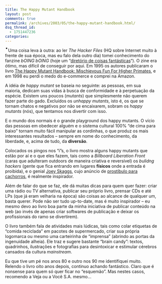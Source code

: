 ```yaml
---
title: The Happy Mutant Handbook
layout: post
comments: true
permalink: /archives/2003/05/the-happy-mutant-handbook.html/
dsq_thread_id:
  - 1751447236
categories:
---
```

<img src="//chester.me/img/blig/happymutant.jpg" border="2" alt="" hspace="3" align="left" />Uma coisa leva à outra: ao ler *The Hacker Files* (HQ sobre Internet muito à frente de sua época, mas eu falo dela outro dia) tomei conhecimento do fanzine *bOING bOING* (hoje um &#8220;[diretório de coisas fantásticas][1]&#8220;). O zine era ótimo, mas difícil de conseguir por aqui. Em 1995 os autores publicaram o livro [The Happy Mutant Handbook: Mischievous Fun For Higher Primates][2], e em 1998 eu perdi o medo do e-commerce e comprei na Amazon.

A idéia de *happy mutant* se baseia no seguinte: as pessoas, em sua maioria, dedicam suas vidas à busca de conformidade e à perpetuação da espécie. Existem uns poucos (*mutants*) que simplesmente não querem fazer parte do gado. Excluídos os *unhappy mutants*, isto é, os que se tornam chatos e negativos por não se encaixarem, sobram os *happy mutants* (nós), que tentamos nos divertir com isso.

E o mundo dos normais é o grande playground dos happy mutants. O vício das pessoas em obedecer alguém e o sistema cultural 100% &#8220;de cima para baixo&#8221; tornam muito fácil manipular as cordinhas, o que produz os mais interessantes resultados &#8211; sempre em nome do conhecimento, da liberdade, e, acima de tudo, da **diversão**.

Colocados os pingos nos &#8220;i&#8221;s, o livro mostra alguns happy mutants que estão por aí e o que eles fazem, tais como a *Billboard Liberation Front* (caras que adulteram outdoors de maneira criativa e reversível) os *bulidng hackers* (gente que fica entrando em lugares **físicos** onde a entrada é proibida), e o genial [Joey Skaggs][3], cujo anúncio de [prostíbulo para cachorros][4], é realmente inspirador.

Além de falar do que se faz, ele dá muitas dicas para quem quer fazer: criar uma rádio ou TV alternativa, publicar seu próprio livro, prensar CDs e até LPs (que já eram velharia na época) são coisas ao alcance de qualquer um, basta querer. Pode não ser tudo up-to-date, mas é muito inspirador &#8211; eu mesmo devo ao livro boa parte da minha iniciativa de publicar conteúdo na web (ao invés de apenas criar softwares de publicação e deixar os profissionais do ramo se divertirem).

O livro também fala de atividades mais lúdicas, tais como colar etiquetas de &#8220;comida reciclada&#8221; em pacotes de supermercado, criar sua própria logomarca ou mesmo uma carteirinha de &#8220;imprensa&#8221; (abrindo as portas da ingenuidade alheia). Ele traz e sugere bastante &#8220;brain candy&#8221;: textos, quadrinhos, ilustrações e fotografias para desintoxicar e estimular cérebros cansados da cultura *mainstream*.

Eu que tive um pé nos anos 80 e outro nos 90 me identifiquei muito. Relendo o livro oito anos depois, continuo achando fantástico. Claro que é nonsense para quem só quer ficar no &#8220;esquemão&#8221;. Mas nestes casos, recomendo a Veja ou a Você S.A. mesmo&#8230;

 [1]: http://boingboing.net
 [2]: http://www.amazon.com/exec/obidos/tg/detail/-/1573225029/qid=1052594885/sr=8-2/ref=sr_8_2/104-4518193-5178359?v=glance&s=books&n=507846
 [3]: http://www.joeyskaggs.com/
 [4]: http://www.joeyskaggs.com/html/cathook/catad.html
